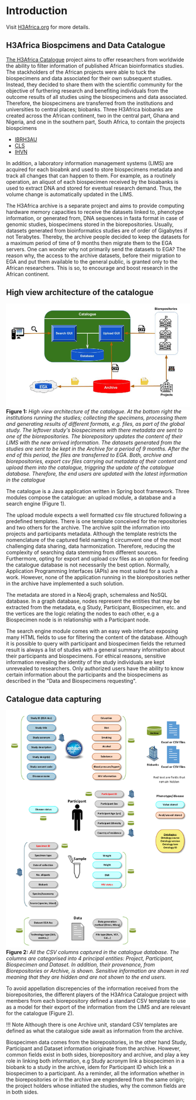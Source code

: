 # Introduction

Visit [H3Africa.org](https://h3africa.org/) for more details.

## H3Africa Biospcimens and Data Catalogue

[The H3Africa Catalogue](https://h3acatalog.sanbi.ac.za/) project aims to offer researchers from worldwide the ability to filter
information of published African bioinformatics studies. The stackholders of the African projects were able to
tuck the biospecimens and data associated for their own subsequent studies. Instead, they decided to share them with
the scientific community for the objective of furthering research and benefiting individuals from the outcome results
of all studies using the biospecimens and data associated. Therefore, the biospecimens are transferred from the institutions
and universities to central places; biobanks. Three H3Africa biobanks are created across the African continent, two in the
central part, Ghana and Nigeria, and one in the southern part, South Africa, to contain the projects biospcimens

* [IBRH3AU](http://www.ibru.mak.ac.ug/)
* [CLS](http://www.cls.co.za/)
* [IHVN](http://www.ihvnigeria.org/)

In addition, a laboratory information management systems (LIMS) are acquired for each bioabnk and used to store biospecimens
metadata and track all changes that can happen to them. For example, as a routinely operation, an aliquot of
each biospecimen received by the bioabanks is used to extract DNA and stored for eventual research demand. Thus, the
volume change is automatically updated in the LIMS.

The H3Africa archive is a separate project and aims to provide computing hardware memory capacities to receive the datasets
linked to, phenotype information, or generated from, DNA sequences in fasta format in case of genomic studies, biospecimens
stored in the biorepositories. Usually, datasets generated from bioinformatics studies are of order of Gigabytes if not
Terabytes. Thereby, the archive people decided to keep the datasets for a maximum period of time of 9 months then migrate
them to the EGA servers. One can wonder why not primarily send the datasets to EGA? The reason why, the access to the archive
datasets, before their migration to EGA and put them available to the general public, is granted only to the African
researchers. This is so, to encourage and boost research in the African continent.

## High view architecture of the catalogue

![Diagram](img/highview.jpg)
**Figure 1:** *High view architecture  of the catalogue. At the bottom right the institutions running the studies; collecting
the specimens, processing them and generating results of different formats, e.g. files, as part of the global study.
The leftover study's biospecimens with there metadata are sent to one of the biorepositories. The biorepository
updates the content of their LIMS with the new arrived information. The datasets generated from the studies are sent
to be kept in the Archive for a period of 9 months. After the end of this period, the files are transferred to EGA.
Both, archive and biorepositories, export csv files carrying out metadata of their content and upload them into the
catalogue, triggring the update of the catalogue database. Therefore, the end users are updated with the latest
information in the catalogue*

The catalogue is a Java application written in Spring boot framework. Three modules compose the catalogue: an upload
module, a database and a search engine (Figure 1).

The upload module expects a well formatted csv file structured following a predefined templates. There is one template
conceived for the repositories and two others for the archive. The archive split the information into projects and
participants metadata. Although the template restricts the nomenclature of the captured field naming it circumvent
one of the most challenging data sharing, data harmonization. Therefore, reducing the complexity of searching data
stemming from different sources. Furthermore, opting for export and upload csv files as an option for feeding the
catalogue database is not necessarily the best option. Normally, Application Programming Interfaces (APIs) are most
suited for a such a work. However, none of the application running in the biorepositories nether in the archive have
implemented a such solution.

The metadata are stored in a Neo4j graph, schemaless and NoSQL database. In a graph database, nodes represent the
entities that may be extracted from the metadata, e.g Study, Participant, Biospecimen, etc. and the vertices are the
logic relating the nodes to each other, e.g a Biospecimen node is in relationship with a Participant node.

The search engine module comes with an easy web interface exposing many HTML fields to use for filtering the content of
the database. Although it is possible to query with participant and biospecimen fields the returned result is always a
list of studies with a general summary information about their participants and biospecimens. For ethical reasons,
sensitive information revealing the identity of the study individuals are kept unrevealed to researchers. Only
authorized users have the ability to know certain information about the participants and the biospecimens as described
in the "Data and Biospecimens requesting".

## Catalogue data capturing

![Data](img/columns.png)
**Figure 2:** 
*All the CSV columns captured in the catalogue database. The columns are categorised into 4 principal entities: Project,
Participant, Biospecimen and Dataset. In addition, their provenance, from Biorepositories or Archive, is shown.
Sensitive information are shown in red meaning that they are hidden and are not shown to the end users.*

To avoid appellation discrepencies of the information received from the biorepositories, the different players of the
H3Africa Catalogue project with members from each biorepository defined a standard CSV template to use as a model for
their export of the information from the LIMS and are relevant for the catalogue (Figure 2).

!!! Note
    Although there is one Archive unit, standard CSV templates are defined as what the catalogue side await as information
    from the archive.
    
Biospecimen data comes from the biorepositories, in the other hand Study, Participant and Dataset information originate
from the archive. However, common fields exist in both sides, biorepository and archive, and play a key role in linking
both information, e.g Study acronym link a biospecimen in a biobank to a study in the archive, idem for Participant ID
which link a biospecimen to a participant. As a reminder, all the information whether in the biorepositories or in the
archive are engendered from the same origin; the project holders whose initiated the studies, why the common fields are
in both sides.
